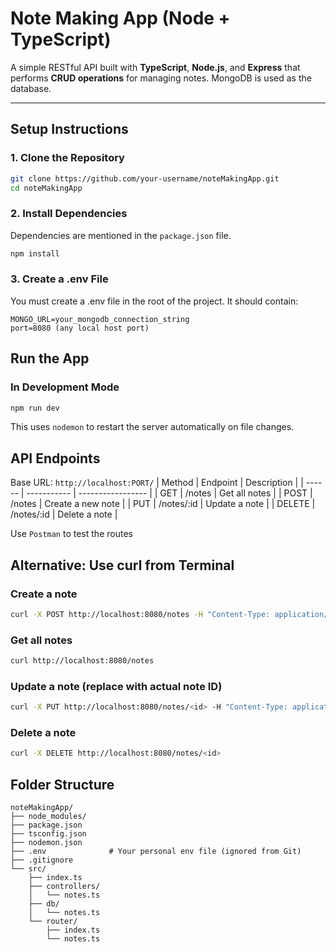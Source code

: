 # Note Making App (Node + TypeScript)

A simple RESTful API built with **TypeScript**, **Node.js**, and **Express** that performs **CRUD operations** for managing notes. MongoDB is used as the database.

---

## Setup Instructions

### 1. Clone the Repository

```bash
git clone https://github.com/your-username/noteMakingApp.git
cd noteMakingApp
```


### 2. Install Dependencies
Dependencies are mentioned in the `package.json` file.
```bash
npm install
```

### 3. Create a .env File
You must create a .env file in the root of the project. It should contain:
```
MONGO_URL=your_mongodb_connection_string
port=8080 (any local host port) 
```

## Run the App
### In Development Mode
```bash
npm run dev
```
This uses `nodemon` to restart the server automatically on file changes.

## API Endpoints
Base URL: `http://localhost:PORT/`
| Method | Endpoint    | Description       |
| ------ | ----------- | ----------------- |
| GET    | /notes      | Get all notes     |
| POST   | /notes      | Create a new note |
| PUT    | /notes/\:id | Update a note     |
| DELETE | /notes/\:id | Delete a note     |


Use `Postman` to test the routes

## Alternative: Use curl from Terminal

### Create a note
```bash
curl -X POST http://localhost:8080/notes -H "Content-Type: application/json" -d "{\"title\":\"Test Note\",\"content\":\"Hello World\",\"author\":\"A\"}"
```

### Get all notes
```bash
curl http://localhost:8080/notes
```

### Update a note (replace <id> with actual note ID)
```bash
curl -X PUT http://localhost:8080/notes/<id> -H "Content-Type: application/json" -d "{\"title\":\"Updated\",\"content\":\"Updated content\",\"author\":\"A\"}"
```

### Delete a note
```bash
curl -X DELETE http://localhost:8080/notes/<id>
```

## Folder Structure
``` 
noteMakingApp/
├── node_modules/
├── package.json
├── tsconfig.json
├── nodemon.json
├── .env              # Your personal env file (ignored from Git)
├── .gitignore
└── src/
    ├── index.ts
    ├── controllers/
    │   └── notes.ts
    ├── db/
    │   └── notes.ts
    └── router/
        ├── index.ts
        └── notes.ts
```




